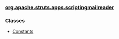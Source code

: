 ### [org.apache.struts.apps.scriptingmailreader](package-summary.html.md)

### Classes

-   [Constants](Constants.html.md)

